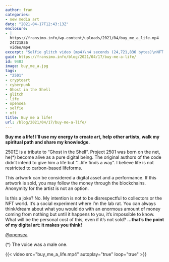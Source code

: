 ```yaml
---
author: fran
categories:
- new media art
date: "2021-04-17T12:43:13Z"
enclosure:
- |
  https://fransimo.info/wp-content/uploads/2021/04/buy_me_a_life.mp4
  24721836
  video/mp4
excerpt: "Selfie glitch video (mp4)\n4 seconds (24,721,836 bytes)\nNFT \n2501Ξ "
guid: https://fransimo.info/blog/2021/04/17/buy-me-a-life/
id: 9403
image: buy_me_a.jpg
tags:
- "2501"
- cryptoart
- cyberpunk
- Ghost in the Shell
- glitch
- life
- opensea
- selfie
- nft
title: Buy me a life!
url: /blog/2021/04/17/buy-me-a-life/
---
```


**Buy me a life! I’ll use my energy to create art, help other artists, walk my spiritual path and share my knowledge.**

2501Ξ is a tribute to “Ghost in the Shell”. Project 2501 was born on the net, he(\*) become alive as a pure digital being. The original authors of the code didn’t intend to give him a life but “…life finds a way”. I believe life is not restricted to carbon-based lifeforms.

This artwork can be considered a digital asset and a performance. If this artwork is sold, you may follow the money through the blockchains. Anonymity for the artist is not an option.

Is this a joke? No. My intention is not to be disrespectful to collectors or the NFT world. It’s a social experiment where I’m the lab rat. You can always think/dream about what you would do with an enormous amount of money coming from nothing but until it happens to you, it’s impossible to know. What will be the personal cost of this, even if it’s not sold? **…that’s the point of my digital art: it makes you think!**

[@opensea](https://opensea.io/assets/0x495f947276749ce646f68ac8c248420045cb7b5e/11780915356901891937150191052604117223978980698243640119023280871775425003521)

(\*) The voice was a male one.

{{< video src="buy_me_a_life.mp4" autoplay="true" loop="true" >}}